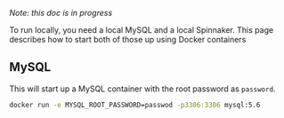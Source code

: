*Note: this doc is in progress*

To run locally, you need a local MySQL and a local Spinnaker. This page
describes how to start both of those up using Docker containers

## MySQL

This will start up a MySQL container with the root password as `password`.

```bash
docker run -e MYSQL_ROOT_PASSWORD=passwod -p3306:3306 mysql:5.6
```
